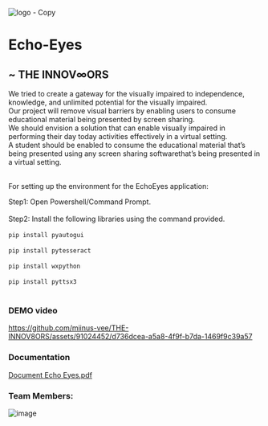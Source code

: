 


![logo - Copy](https://github.com/miinus-vee/THE-INNOV8ORS/assets/91024452/2e2281bd-655d-4cc1-9cad-c98056fc4022)

# Echo-Eyes


## ~ THE INNOV∞ORS

We tried to create a gateway for the visually impaired to independence, knowledge, and unlimited potential for the visually impaired. <br>
Our project will remove visual barriers by enabling users to consume educational material being presented by screen sharing. <br>
We should envision a solution that can enable visually impaired in performing their day today activities effectively in a virtual setting. <br>
A student should be enabled to consume the educational material that’s being presented using any screen sharing softwarethat’s being presented in a virtual setting.
<br><br>

For setting up the environment for the EchoEyes application:

Step1: Open Powershell/Command Prompt. <br><br>
Step2: Install the following libraries using the command provided. <br><br>
`pip install pyautogui`<br><br>
`pip install pytesseract`<br><br>
`pip install wxpython`<br><br>
`pip install pyttsx3`<br><br>





### DEMO video

https://github.com/miinus-vee/THE-INNOV8ORS/assets/91024452/d736dcea-a5a8-4f9f-b7da-1469f9c39a57



### Documentation

[Document Echo Eyes.pdf](https://github.com/miinus-vee/THE-INNOV8ORS/files/12619120/Document.Echo.Eyes.pdf)

### Team Members:

![image](https://github.com/miinus-vee/THE-INNOV8ORS/assets/91024452/9ad7745b-2055-426e-bada-cf1b4bbe948f)


